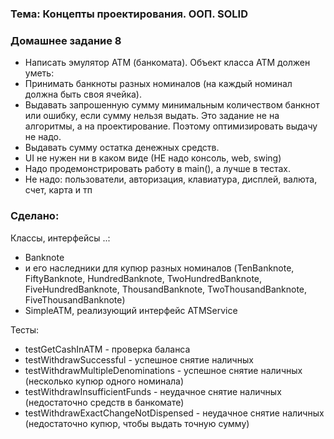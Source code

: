 
### Тема: Концепты проектирования. ООП. SOLID
### Домашнее задание 8

* Написать эмулятор АТМ (банкомата). Объект класса АТМ должен уметь:
* Принимать банкноты разных номиналов (на каждый номинал должна быть своя ячейка).
* Выдавать запрошенную сумму минимальным количеством банкнот или ошибку, если сумму нельзя выдать.
Это задание не на алгоритмы, а на проектирование. Поэтому оптимизировать выдачу не надо.
* Выдавать сумму остатка денежных средств.
* UI не нужен ни в каком виде (НЕ надо консоль, web, swing)
* Надо продемонстрировать работу в main(), а лучше в тестах.
* Не надо: пользователи, авторизация, клавиатура, дисплей, валюта, счет, карта и тп

### Сделано:
Классы, интерфейсы ..:
- Banknote 
- и его наследники для купюр разных номиналов (TenBanknote, FiftyBanknote, HundredBanknote, TwoHundredBanknote, FiveHundredBanknote, ThousandBanknote, TwoThousandBanknote, FiveThousandBanknote)
- SimpleATM, реализующий интерфейс ATMService

Тесты:
* testGetCashInATM - проверка баланса
* testWithdrawSuccessful - успешное снятие наличных
* testWithdrawMultipleDenominations - успешное снятие наличных (несколько купюр одного номинала)
* testWithdrawInsufficientFunds - неудачное снятие наличных (недостаточно средств в банкомате)
* testWithdrawExactChangeNotDispensed - неудачное снятие наличных (недостаточно купюр, чтобы выдать точную сумму)

